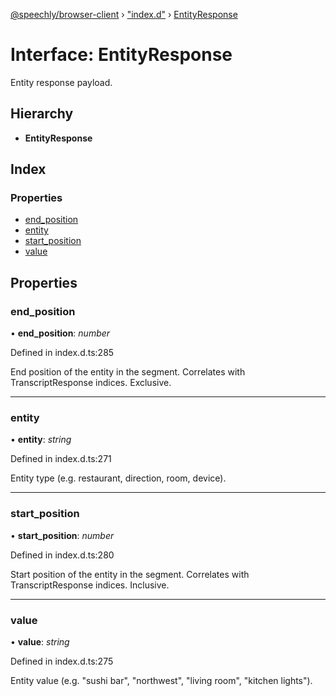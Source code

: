 [@speechly/browser-client](../README.md) › ["index.d"](../modules/_index_d_.md) › [EntityResponse](_index_d_.entityresponse.md)

# Interface: EntityResponse

Entity response payload.

## Hierarchy

* **EntityResponse**

## Index

### Properties

* [end_position](_index_d_.entityresponse.md#end_position)
* [entity](_index_d_.entityresponse.md#entity)
* [start_position](_index_d_.entityresponse.md#start_position)
* [value](_index_d_.entityresponse.md#value)

## Properties

###  end_position

• **end_position**: *number*

Defined in index.d.ts:285

End position of the entity in the segment. Correlates with TranscriptResponse indices.
Exclusive.

___

###  entity

• **entity**: *string*

Defined in index.d.ts:271

Entity type (e.g. restaurant, direction, room, device).

___

###  start_position

• **start_position**: *number*

Defined in index.d.ts:280

Start position of the entity in the segment. Correlates with TranscriptResponse indices.
Inclusive.

___

###  value

• **value**: *string*

Defined in index.d.ts:275

Entity value (e.g. "sushi bar", "northwest", "living room", "kitchen lights").
